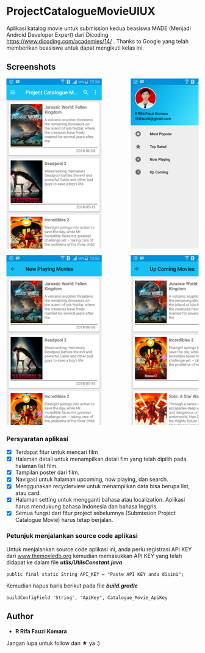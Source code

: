 # ProjectCatalogueMovieUIUX
Aplikasi katalog movie untuk submission kedua beasiswa MADE (Menjadi Android Developer Expert) dari Dicoding https://www.dicoding.com/academies/14/ . Thanks to Google yang telah memberikan beasiswa
untuk dapat mengikuti kelas ini.

## Screenshots

<pre>
<img src="Screenshot/Screenshot_2018-06-22-12-54-22.png" width="250" height="444">         <img src="Screenshot/Screenshot_2018-06-22-12-54-30.png" width="250" height="444">         <img src="Screenshot/Screenshot_2018-06-22-12-54-41.png" width="250" height="444">         <img src="Screenshot/Screenshot_2018-06-22-12-54-57.png" width="250" height="444">         <img src="Screenshot/Screenshot_2018-06-22-12-55-10.png" width="250" height="444">         <img src="Screenshot/Screenshot_2018-06-22-12-55-20.png" width="250" height="444">
</pre>

<pre>
<img src="Screenshot/Screenshot_2018-06-22-12-55-34.png" width="250" height="444">         <img src="Screenshot/Screenshot_2018-06-22-12-55-43.png" width="250" height="444">         <img src="Screenshot/Screenshot_2018-06-22-12-58-15.png" width="250" height="444">         <img src="Screenshot/Screenshot_2018-06-22-12-58-35.png" width="250" height="444">         <img src="Screenshot/Screenshot_2018-06-22-12-58-38.png" width="250" height="444">
</pre>

### Persyaratan aplikasi

* [x] Terdapat fitur untuk mencari film
* [x] Halaman detail untuk menampilkan detail fim yang telah dipilih pada halaman list film.
* [x] Tampilan poster dari film.
* [x] Navigasi untuk halaman upcoming, now playing, dan search.
* [x] Menggunakan recyclerview untuk menampilkan data bisa berupa list, atau card.
* [x] Halaman setting untuk mengganti bahasa atau localization. Aplikasi harus mendukung bahasa Indonesia dan bahasa Inggris.
* [x] Semua fungsi dari fitur project sebelumnya (Submission Project Catalogue Movie) harus tetap berjalan.

### Petunjuk menjalankan source code aplikasi

Untuk menjalankan source code aplikasi ini, anda perlu registrasi API KEY dari www.themoviedb.org
kemudian memasukkan API KEY yang telah didapat ke dalam file ***utils/UtilsConstant.java***

```
public final static String API_KEY = "Paste API KEY anda disini";
```

Kemudian hapus baris berikut pada file ***build.gradle***

```
buildConfigField 'String', "ApiKey", Catalogue_Movie_ApiKey
```

## Author

* **R Rifa Fauzi Komara**

Jangan lupa untuk follow dan ★ ya :)
